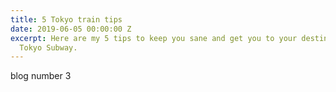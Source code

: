 ```yaml
---
title: 5 Tokyo train tips
date: 2019-06-05 00:00:00 Z
excerpt: Here are my 5 tips to keep you sane and get you to your destination on the
  Tokyo Subway.
---
```


blog number 3